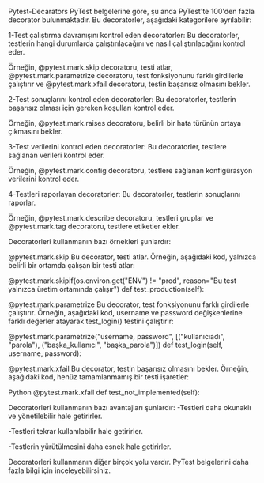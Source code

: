 Pytest-Decarators PyTest belgelerine göre, şu anda PyTest'te 100'den fazla decorator bulunmaktadır. Bu decoratorler, aşağıdaki kategorilere ayrılabilir:

1-Test çalıştırma davranışını kontrol eden decoratorler: Bu decoratorler, testlerin hangi durumlarda çalıştırılacağını ve nasıl çalıştırılacağını kontrol eder.

Örneğin, @pytest.mark.skip decoratoru, testi atlar, @pytest.mark.parametrize decoratoru, test fonksiyonunu farklı girdilerle çalıştırır ve @pytest.mark.xfail decoratoru, testin başarısız olmasını bekler.

2-Test sonuçlarını kontrol eden decoratorler: Bu decoratorler, testlerin başarısız olması için gereken koşulları kontrol eder.

Örneğin, @pytest.mark.raises decoratoru, belirli bir hata türünün ortaya çıkmasını bekler.

3-Test verilerini kontrol eden decoratorler: Bu decoratorler, testlere sağlanan verileri kontrol eder.

Örneğin, @pytest.mark.config decoratoru, testlere sağlanan konfigürasyon verilerini kontrol eder.

4-Testleri raporlayan decoratorler: Bu decoratorler, testlerin sonuçlarını raporlar.

Örneğin, @pytest.mark.describe decoratoru, testleri gruplar ve @pytest.mark.tag decoratoru, testlere etiketler ekler.

Decoratorleri kullanmanın bazı örnekleri şunlardır:

@pytest.mark.skip Bu decorator, testi atlar. Örneğin, aşağıdaki kod, yalnızca belirli bir ortamda çalışan bir testi atlar:

@pytest.mark.skipif(os.environ.get("ENV") != "prod", reason="Bu test yalnızca üretim ortamında çalışır") def test_production(self):

@pytest.mark.parametrize Bu decorator, test fonksiyonunu farklı girdilerle çalıştırır. Örneğin, aşağıdaki kod, username ve password değişkenlerine farklı değerler atayarak test_login() testini çalıştırır:

@pytest.mark.parametrize("username, password", [("kullanıcıadı", "parola"), ("başka_kullanıcı", "başka_parola")]) def test_login(self, username, password):

@pytest.mark.xfail Bu decorator, testin başarısız olmasını bekler. Örneğin, aşağıdaki kod, henüz tamamlanmamış bir testi işaretler:

Python @pytest.mark.xfail def test_not_implemented(self):

Decoratorleri kullanmanın bazı avantajları şunlardır: -Testleri daha okunaklı ve yönetilebilir hale getirirler.

-Testleri tekrar kullanılabilir hale getirirler.

-Testlerin yürütülmesini daha esnek hale getirirler.

Decoratorleri kullanmanın diğer birçok yolu vardır. PyTest belgelerini daha fazla bilgi için inceleyebilirsiniz.